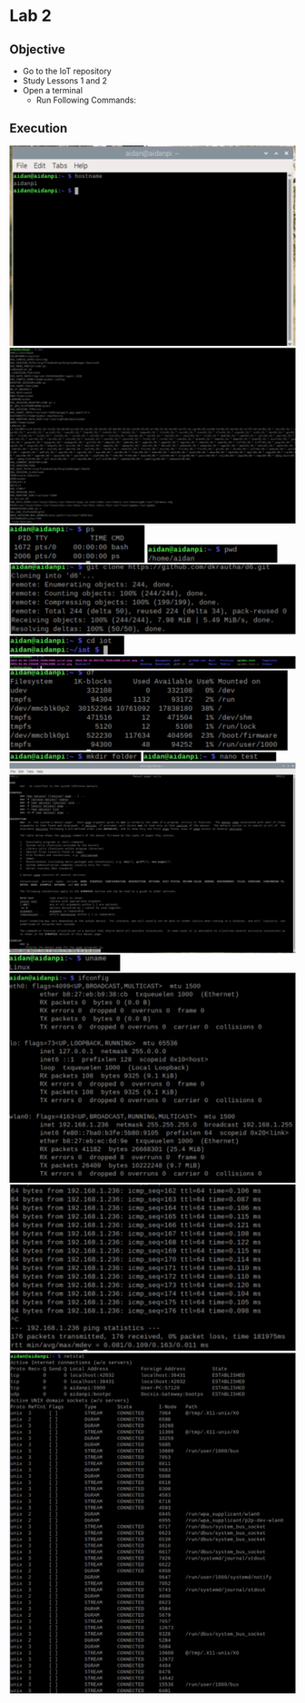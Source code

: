 # Lab 2

## Objective
- Go to the IoT repository
- Study Lessons 1 and 2
- Open a terminal
  - Run Following Commands:

## Execution
![code_1](lab2_1.png)
![code_2](lab2_2.png)
![code_3](lab2_3.png)
![code_4](lab2_4.png)
![code_5](lab2_5.png)
![code_6](lab2_6.png)
![code_7](lab2_7.png)
![code_8](lab2_8.png)
![code_9](lab2_9.png)
![code_10](lab2_10.png)
![code_11](lab2_11.png)
![code_12](lab2_12.png)
![code_13](lab2_13.png)
![code_14](lab2_14.png)
![code_15](lab2_15.png)
